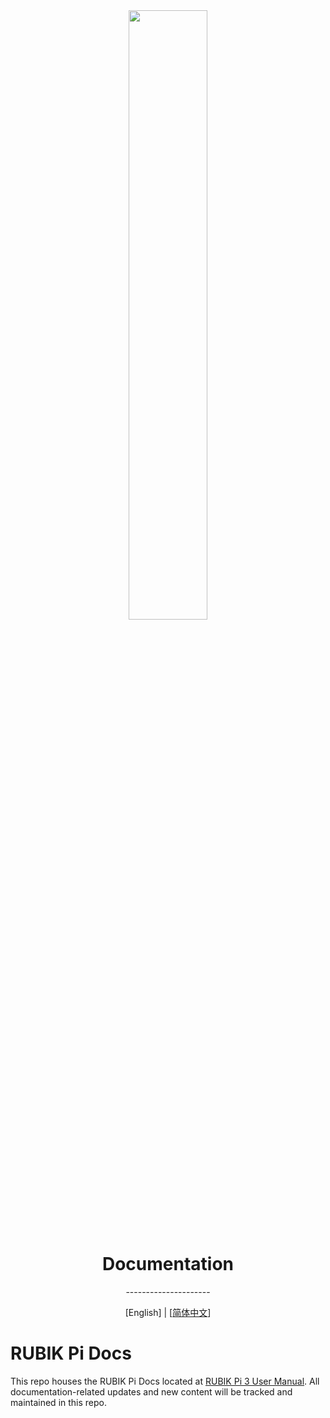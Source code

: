 <div align="center">


<img src="https://github.com/rubikpi-ai/documentation/tree/main/media/RUBIK-Pi-3-Logo.pn" width="50%">


<h1>Documentation</h1>
  <p>---------------------</p>
  [English] | [<a href="">简体中文</a>] 
</div>

# RUBIK Pi Docs

This repo houses the RUBIK Pi Docs located at [RUBIK Pi 3 User Manual](https://rubikpi-ai.github.io/documentation/docs/rubik-pi-3-user-manual/). All documentation-related updates and new content will be tracked and maintained in this repo.
